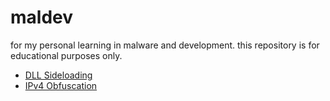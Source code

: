 # maldev
for my personal learning in malware and development. this repository is for educational purposes only.

- [DLL Sideloading](https://github.com/nancyjlau/maldev/tree/main/DLL%20Sideloading)
- [IPv4 Obfuscation](https://github.com/nancyjlau/maldev/tree/main/IPv4%20and%20IPv6%20Obfuscation)
